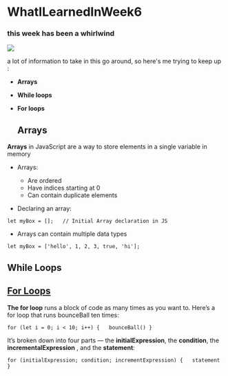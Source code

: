 # WhatILearnedInWeek6

### this week has been a whirlwind
![](https://realtalk4careermoms.files.wordpress.com/2018/04/mindblown.png)

a lot  of information to take in this go around, so here's me trying to keep up : 
- **Arrays**
- **While loops**
- **For loops**
  
  ## __Arrays__
**Arrays** in JavaScript are a way to store elements in a single variable in memory 
- Arrays:

    - Are ordered
    - Have indices starting at 0
    - Can contain duplicate elements

- Declaring an array:

`let myBox = [];   // Initial Array declaration in JS`

- Arrays can contain multiple data types

`let myBox = ['hello', 1, 2, 3, true, 'hi'];`



## __While Loops__



## [__For Loops__](https://www.freecodecamp.org/news/javascript-essentials-how-to-wrap-your-head-around-for-loops-64e1a7248c9e/)

**The for loop** runs a block of code as many times as you want to. Here’s a for loop that runs bounceBall ten times:

`for (let i = 0; i < 10; i++) {   bounceBall() }`

It’s broken down into four parts — the **initialExpression**, the **condition**, the **incrementalExpression** , and the **statement**:

`for (initialExpression; condition; incrementExpression) {   statement }`
